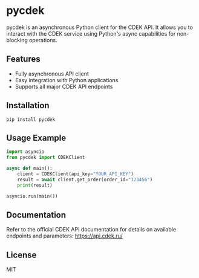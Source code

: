 # pycdek

pycdek is an asynchronous Python client for the CDEK API. It allows you to interact with the CDEK service using Python's async capabilities for non-blocking operations.

## Features
- Fully asynchronous API client
- Easy integration with Python applications
- Supports all major CDEK API endpoints

## Installation
```
pip install pycdek
```

## Usage Example
```python
import asyncio
from pycdek import CDEKClient

async def main():
    client = CDEKClient(api_key="YOUR_API_KEY")
    result = await client.get_order(order_id="123456")
    print(result)

asyncio.run(main())
```

## Documentation
Refer to the official CDEK API documentation for details on available endpoints and parameters: https://api.cdek.ru/

## License
MIT
